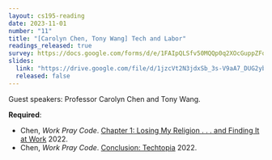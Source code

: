 ```yaml
---
layout: cs195-reading
date: 2023-11-01
number: "11"
title: "[Carolyn Chen, Tony Wang] Tech and Labor"
readings_released: true
survey: https://docs.google.com/forms/d/e/1FAIpQLSfv50MQQp0q2XOcGuppZFq0cH2hk2e69gA2mORc0DdzQU6rsA/viewform
slides:
  link: "https://drive.google.com/file/d/1jzcVt2N3jdxSb_3s-V9aA7_DUG2yb35y/view?usp=sharing"
  released: false
---
```


Guest speakers: Professor Carolyn Chen and Tony Wang.

**Required**:
* Chen, _Work Pray Code_. [Chapter 1: Losing My Religion . . .
and Finding It at Work](https://drive.google.com/file/d/1wH_v3TkKXgrXynPiiII-AQCoyYrh31Jn/view) 2022.
* Chen, _Work Pray Code_. [Conclusion: Techtopia](https://drive.google.com/file/d/1r_Llkp0y5emSaioT53N1zcdrg9iAedin/view?usp=drive_link) 2022.
